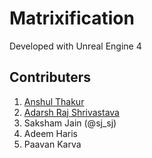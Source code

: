 # Matrixification

Developed with Unreal Engine 4

## Contributers
1. [Anshul Thakur](https://github.com/dr-ghost)
2. [Adarsh Raj Shrivastava](https://github.com/k3x9)
3. Saksham Jain (@sj_sj)
4. Adeem Haris
5. Paavan Karva
